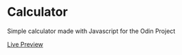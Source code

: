 # Calculator
Simple calculator made with Javascript for the Odin Project

[Live Preview](https://pmcmahan1.github.io/Calculator/)

